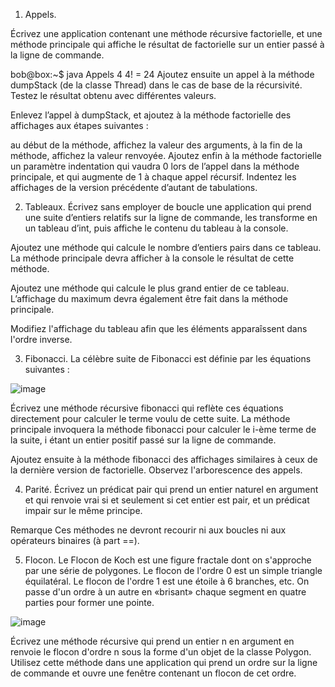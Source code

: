 1. Appels. 

Écrivez une application contenant une méthode récursive factorielle, et une méthode principale qui affiche le résultat de factorielle sur un entier passé à la ligne de commande.

bob@box:~$ java Appels 4
4! = 24
Ajoutez ensuite un appel à la méthode dumpStack (de la classe Thread) dans le cas de base de la récursivité. Testez le résultat obtenu avec différentes valeurs.

Enlevez l’appel à dumpStack, et ajoutez à la méthode factorielle des affichages aux étapes suivantes :

au début de la méthode, affichez la valeur des arguments,
à la fin de la méthode, affichez la valeur renvoyée.
Ajoutez enfin à la méthode factorielle un paramètre indentation qui vaudra 0 lors de l’appel dans la méthode principale, et qui augmente de 1 à chaque appel récursif. Indentez les affichages de la version précédente d’autant de tabulations.

2. Tableaux. 
Écrivez sans employer de boucle une application qui prend une suite d’entiers relatifs sur la ligne de commande, les transforme en un tableau d’int, puis affiche le contenu du tableau à la console.

Ajoutez une méthode qui calcule le nombre d’entiers pairs dans ce tableau. La méthode principale devra afficher à la console le résultat de cette méthode.

Ajoutez une méthode qui calcule le plus grand entier de ce tableau. L’affichage du maximum devra également être fait dans la méthode principale.

Modifiez l'affichage du tableau afin que les éléments apparaîssent dans l'ordre inverse.

3. Fibonacci. La célèbre suite de Fibonacci est définie par les équations suivantes :

![image](https://user-images.githubusercontent.com/69315804/151236073-7b11978d-ed6c-4e8a-aeb9-9c402fe92c95.png)


Écrivez une méthode récursive fibonacci qui reflète ces équations directement pour calculer le terme voulu de cette suite. La méthode principale invoquera la méthode fibonacci pour calculer le i-ème terme de la suite, i étant un entier positif passé sur la ligne de commande.

Ajoutez ensuite à la méthode fibonacci des affichages similaires à ceux de la dernière version de factorielle. Observez l'arborescence des appels.

4. Parité. Écrivez un prédicat pair qui prend un entier naturel en argument et qui renvoie vrai si et seulement si cet entier est pair, et un prédicat impair sur le même principe.

Remarque Ces méthodes ne devront recourir ni aux boucles ni aux opérateurs binaires (à part ==).

5. Flocon. Le Flocon de Koch est une figure fractale dont on s'approche par une série de polygones. Le flocon de l'ordre 0 est un simple triangle équilatéral. Le flocon de l'ordre 1 est une étoile à 6 branches, etc. On passe d'un ordre à un autre en «brisant» chaque segment en quatre parties pour former une pointe.


![image](https://user-images.githubusercontent.com/69315804/151236196-0326c128-6d0b-41a5-bbba-79be989cf1be.png)


Écrivez une méthode récursive qui prend un entier n en argument en renvoie le flocon d'ordre n sous la forme d'un objet de la classe Polygon. Utilisez cette méthode dans une application qui prend un ordre sur la ligne de commande et ouvre une fenêtre contenant un flocon de cet ordre.
